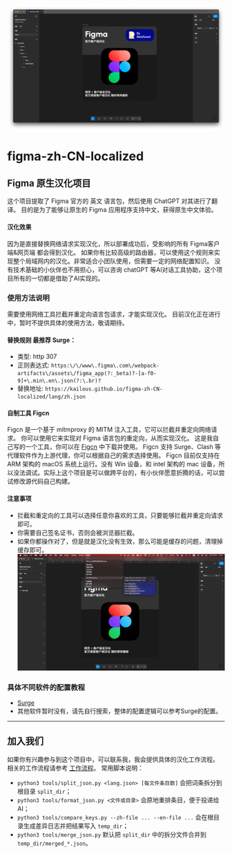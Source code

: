 ![image](help/Surge/00.png)
# figma-zh-CN-localized
## Figma 原生汉化项目

这个项目提取了 Figma 官方的 英文 语言包，然后使用 ChatGPT 对其进行了翻译。
目的是为了能够让原生的 Figma 应用程序支持中文，获得原生中文体验。

#### 汉化效果
因为是直接替换网络请求实现汉化，所以部署成功后，受影响的所有 Figma客户端&网页端 都会得到汉化。
如果你有比较高级的路由器，可以使用这个规则来实现整个局域网内的汉化。非常适合小团队使用，但需要一定的网络配置知识。
没有技术基础的小伙伴也不用担心，可以咨询 chatGPT 等AI对话工具协助，这个项目所有的一切都是借助了AI实现的。

### 使用方法说明
需要使用网络工具拦截并重定向语言包请求，才能实现汉化。
目前汉化正在进行中，暂时不提供具体的使用方法，敬请期待。
#### 替换规则 最推荐 Surge：
- 类型: http 307
- 正则表达式: ```https:\/\/www\.figma\.com\/webpack-artifacts\/assets\/figma_app(?:_beta)?-[a-f0-9]+\.min\.en\.json(?:\.br)?```
- 替换地址: ```https://kailous.github.io/figma-zh-CN-localized/lang/zh.json```

#### 自制工具 Figcn
Figcn 是一个基于 mitmproxy 的 MITM 注入工具，它可以拦截并重定向网络请求。
你可以使用它来实现对 Figma 语言包的重定向，从而实现汉化。
这是我自己写的一个工具，你可以在 [Figcn](https://github.com/kailous/FigCN) 中下载并使用。
Figcn 支持 Surge、Clash 等代理软件作为上游代理，你可以根据自己的需求选择使用。
Figcn 目前仅支持在 ARM 架构的 macOS 系统上运行。没有 Win 设备，和 intel 架构的 mac 设备，所以没法调试。实际上这个项目是可以做跨平台的，有小伙伴愿意折腾的话，可以尝试修改源代码自己构建。

#### 注意事项
- 拦截和重定向的工具可以选择任意你喜欢的工具，只要能够拦截并重定向请求即可。
- 你需要自己签名证书，否则会被浏览器拦截。
- 如果你都操作对了，但是就是汉化没有生效，那么可能是缓存的问题，清理掉缓存即可。![参考](help/00.png)

### 具体不同软件的配置教程
- [Surge](help/Surge/README.md)
- 其他软件暂时没有，请先自行搜索，整体的配置逻辑可以参考Surge的配置。

----

## 加入我们
如果你有兴趣参与到这个项目中，可以联系我，我会提供具体的汉化工作流程。
相关的工作流程请参考 [工作流程](help/Developer/README.md)。
常用脚本说明：
- `python3 tools/split_json.py <lang.json> [每文件条目数]` 会把词条拆分到根目录 `split_dir`；
- `python3 tools/format_json.py <文件或目录>` 会原地重排条目，便于投递给 AI；
- `python3 tools/compare_keys.py --zh-file ... --en-file ...` 会在根目录生成差异日志并把结果写入 `temp_dir`；
- `python3 tools/merge_json.py` 默认把 `split_dir` 中的拆分文件合并到 `temp_dir/merged_*.json`。
